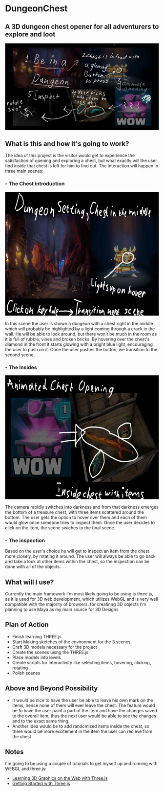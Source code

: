 # DungeonChest
## A 3D dungeon chest opener for all adventurers to explore and loot 

![alt text](https://github.com/DennisSSDev/DungeonChest/blob/master/Plans-Mocks/Mock.jpg)

## What is this and how it's going to work?

The idea of this project is the visitor would get to experience the satisfaction of opening and exploring a chest, but what exactly will the user find inside that chest is left for him to find out. 
The interaction will happen in three main scenes: 

### - The Chest introduction

<p align="center">
  <img width="720" height="405" src="https://github.com/DennisSSDev/DungeonChest/blob/master/Plans-Mocks/Mock_Scene_1.jpg">
</p>

In this scene the user is shown a dungeon with a chest right in the middle which will probably be highlighted by a light coming through a crack in the wall. He will be able to look around, but there won't be much in the room as it is full of rubble, vines and broken bricks. By hovering over the chest's diamond in the front it starts glowing with a bright blue light, encouraging the user to push on it. Once the user pushes the button, we transition to the second scene.
### - The Insides

<p align="center">
  <img width="720" height="405" src="https://github.com/DennisSSDev/DungeonChest/blob/master/Plans-Mocks/Mock_Scene_2.jpg">
</p>

The camera rapidly switches into darkness and from that darkness emerges the bottom of a treasure chest, with three items scattered around the bottom. The user gets the option to hover over them and each of them would glow once someone tries to inspect them. Once the user decides to click on the item, the scene swiches to the final scene.
### - The inspection
Based on the user's choice he will get to inspect an item from the chest more closely, by rotating it around. The user will always be able to go back and take a look at other items within the chest, so the inspection can be done with all of the objects.


## What will I use?
Currently the main framework I'm most likely going to be using is three.js, as it is used for 3D web development, which utilizes WebGL and is very well compatible with the majority of browsers. for creatinng 3D objects I'm planning to use Maya as my main source for 3D Designs

## Plan of Action
- Finish learning THREE.js
- Start Making sketches of the environment for the 3 scenes
- Craft 3D models necessary for the project
- Create the scenes uisng the THREE.js
- Place models into levels
- Create scripts for interactivity like selecting items, hovering, clicking, rotating
- Polish scenes

## Above and Beyond Possibility
- It would be nice to have the user be able to leave his own mark on the items, hence none of them will ever leave the chest. The feature would be to have the user paint a part of the item and have the changes saved to the overall item, thus the next user would be able to see the changes and to the exact same thing.
- Another idea would be to add randomized items inside the chest, so there would be more excitement in the item the user can recieve from the chest

## Notes
I'm going to be using a couple of tutorials to get myself up and running with WEBGL and three.js:
- [Learning 3D Graphics on the Web with Three.js](https://www.lynda.com/JavaScript-tutorials/Learning-3D-Graphics-Web-Three-js/586668-2.html?org=rit.edu)
- [Getting Started with Three.js](https://aerotwist.com/tutorials/getting-started-with-three-js/)


